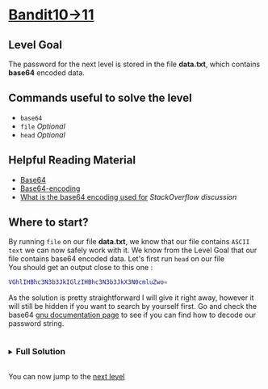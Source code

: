 # [Bandit10->11](https://overthewire.org/wargames/bandit/bandit11.html)

## Level Goal

The password for the next level is stored in the file **data.txt**, which contains **base64** encoded data.

## Commands useful to solve the level

- `base64`
- `file` *Optional*
- `head` *Optional*

## Helpful Reading Material

- [Base64](https://en.wikipedia.org/wiki/Base64)
- [Base64-encoding](https://www.redhat.com/sysadmin/base64-encoding)
- [What is the base64 encoding used for](https://stackoverflow.com/questions/201479/what-is-base-64-encoding-used-for) *StackOverflow discussion*

## Where to start?

By running `file` on our file **data.txt**, we know that our file contains `ASCII text` we can now safely work with it. We know from the Level Goal 
that our file contains base64 encoded data. Let's first run `head` on our file<br/>
You should get an output close to this one :
```bash
VGhlIHBhc3N3b3JkIGlzIHBhc3N3b3JkX3N0cmluZwo=
```

As the solution is pretty straightforward I will give it right away, however it will still be hidden if you want to search by yourself first. Go and 
check the base64 [gnu documentation page](https://www.gnu.org/software/coreutils/manual/coreutils.html#base64-invocation) to see if you can find how to 
decode our password string.


<details>
<summary><h3 style="display:inline-block">Full Solution</h3></summary>

We will use the option `-d` (decode) of the `base64` utility.<br/>
Thus, running the following command :
```bash
base64 -d data.txt
```
will print a string which should look like this one : `The password is password_string` to stdout.
</details>

You can now jump to the [next level](/bandit/bandit11.md)
